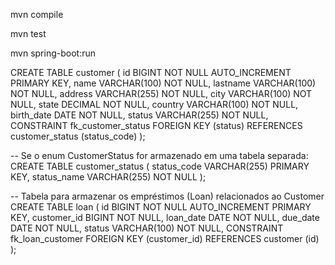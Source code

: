mvn compile

mvn test

mvn spring-boot:run

CREATE TABLE customer (
    id BIGINT NOT NULL AUTO_INCREMENT PRIMARY KEY,
    name VARCHAR(100) NOT NULL,
    lastname VARCHAR(100) NOT NULL,
    address VARCHAR(255) NOT NULL,
    city VARCHAR(100) NOT NULL,
    state DECIMAL NOT NULL,
    country VARCHAR(100) NOT NULL,
    birth_date DATE NOT NULL,
    status VARCHAR(255) NOT NULL,
    CONSTRAINT fk_customer_status FOREIGN KEY (status) REFERENCES customer_status (status_code)
);

-- Se o enum CustomerStatus for armazenado em uma tabela separada:
CREATE TABLE customer_status (
    status_code VARCHAR(255) PRIMARY KEY,
    status_name VARCHAR(255) NOT NULL
);

-- Tabela para armazenar os empréstimos (Loan) relacionados ao Customer
CREATE TABLE loan (
    id BIGINT NOT NULL AUTO_INCREMENT PRIMARY KEY,
    customer_id BIGINT NOT NULL,
    loan_date DATE NOT NULL,
    due_date DATE NOT NULL,
    status VARCHAR(100) NOT NULL,
    CONSTRAINT fk_loan_customer FOREIGN KEY (customer_id) REFERENCES customer (id)
);
